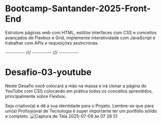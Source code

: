 # Bootcamp-Santander-2025-Front-End

Estruture páginas web com HTML, estilize interfaces com CSS e conceitos avançados de Flexbox e Grid, implemente interatividade com JavaScript e trabalhar com APIs e requisições assíncronas.

---------- /// ---------- /// ----------

# Desafio-03-youtube

Neste Desafio você colocará a mão na massa e irá clonar a página do YouTube com CSS colocando em prática todos os conceitos aprendidos, principalmente sobre Flexbox.

Seja criativo(a) e dê a sua identidade para o Projeto. Lembre-se que para um(a) Profissional de Tecnologia é super importante ter um portfólio sólido e completo.
![Captura de Tela 2025-07-09 às 07 26 51](https://github.com/user-attachments/assets/0a8b5d22-eef3-40e8-9b83-e98ce0e3ae84)
